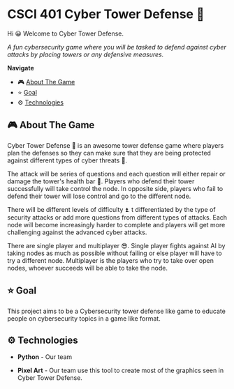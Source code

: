 # CSCI 401 Cyber Tower Defense 🗼

Hi 😀 Welcome to Cyber Tower Defense.

*A fun cybersecurity game where you will be tasked to defend against cyber attacks by placing towers or any defensive measures.*

**Navigate**
- 🎮 [About The Game](#video_game-about-the-game)
- ⭐ [Goal](#star-goal)
- ⚙️ [Technologies](#gear-technologies)

## :video_game: About The Game

Cyber Tower Defense 🗼 is an awesome tower defense game where players plan the defenses so they can make sure that they are being protected against different types of cyber threats 👾.

The attack will be series of questions and each question will either repair or damage the tower's health bar 💜. Players who defend their tower successfully will take control the node. In opposite side, players who fail to defend their tower will lose control and go to the different node.

There will be different levels of difficulty ⏫. t differentiated by the type of security attacks or add more questions from different types of attacks. Each node will become increasingly harder to complete and players will get more challenging against the advanced cyber attacks.

There are single player and multiplayer 😎. Single player fights against AI by taking nodes as much as possible without failing or else player will have to try a different node. Multiplayer is the players who try to take over open nodes, whoever succeeds will be able to take the node.

## :star: Goal
This project aims to be a Cybersecurity tower defense like game to educate people on 
cybersecurity topics in a game like format. 

## :gear: Technologies

- **Python** - Our team

- **Pixel Art** - Our team use this tool to create most of the graphics seen in Cyber Tower Defense.
